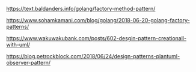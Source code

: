 https://text.baldanders.info/golang/factory-method-pattern/

https://www.sohamkamani.com/blog/golang/2018-06-20-golang-factory-patterns/

https://www.wakuwakubank.com/posts/602-desgin-pattern-creationall-with-uml/

https://blog.petrockblock.com/2018/06/24/design-patterns-plantuml-observer-pattern/
